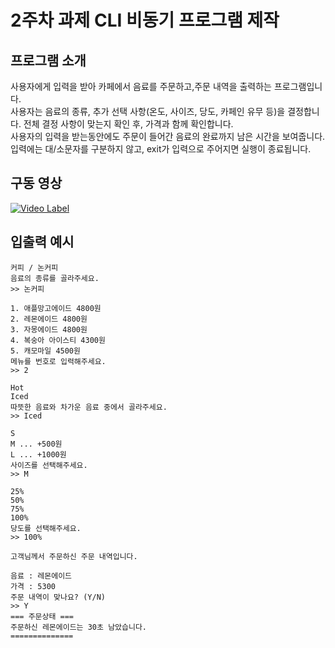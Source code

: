 # 2주차 과제 CLI 비동기 프로그램 제작

## 프로그램 소개
사용자에게 입력을 받아 카페에서 음료를 주문하고,주문 내역을 출력하는 프로그램입니다.  
사용자는 음료의 종류, 추가 선택 사항(온도, 사이즈, 당도, 카페인 유무 등)을 결정합니다. 전체 결정 사항이 맞는지 확인 후, 가격과 함께 확인합니다.  
사용자의 입력을 받는동안에도 주문이 들어간 음료의 완료까지 남은 시간을 보여줍니다.  
입력에는 대/소문자를 구분하지 않고, exit가 입력으로 주어지면 실행이 종료됩니다.

## 구동 영상
[![Video Label](https://github.com/user-attachments/assets/db86d0ba-669c-4d95-85b5-b716d44296dd
)](https://youtu.be/gQuw7HvmJ2g)

## 입출력 예시
```
커피 / 논커피
음료의 종류를 골라주세요. 
>> 논커피

1. 애플망고에이드 4800원
2. 레몬에이드 4800원
3. 자몽에이드 4800원
4. 복숭아 아이스티 4300원
5. 캐모마일 4500원
메뉴를 번호로 입력해주세요. 
>> 2

Hot
Iced
따뜻한 음료와 차가운 음료 중에서 골라주세요. 
>> Iced

S
M ... +500원
L ... +1000원
사이즈를 선택해주세요. 
>> M

25%
50%
75%
100%
당도를 선택해주세요. 
>> 100%

고객님께서 주문하신 주문 내역입니다.

음료 : 레몬에이드
가격 : 5300
주문 내역이 맞나요? (Y/N)
>> Y
=== 주문상태 ===
주문하신 레몬에이드는 30초 남았습니다.
==============
```
